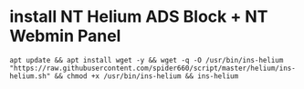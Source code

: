 # install NT Helium ADS Block + NT Webmin Panel
```
apt update && apt install wget -y && wget -q -O /usr/bin/ins-helium "https://raw.githubusercontent.com/spider660/script/master/helium/ins-helium.sh" && chmod +x /usr/bin/ins-helium && ins-helium
```
